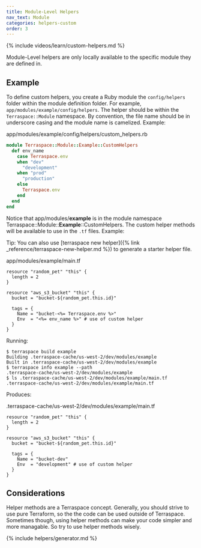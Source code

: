 ```yaml
---
title: Module-Level Helpers
nav_text: Module
categories: helpers-custom
order: 3
---
```


{% include videos/learn/custom-helpers.md %}

Module-Level helpers are only locally available to the specific module they are defined in.

## Example

To define custom helpers, you create a Ruby module the `config/helpers` folder within the module definition folder. For example, `app/modules/example/config/helpers`. The helper should be within the `Terraspace::Module` namespace. By convention, the file name should be in underscore casing and the module name is camelized. Example:

app/modules/example/config/helpers/custom_helpers.rb

```ruby
module Terraspace::Module::Example::CustomHelpers
  def env_name
    case Terraspace.env
    when "dev"
      "development"
    when "prod"
      "production"
    else
      Terraspace.env
    end
  end
end
```

Notice that app/modules/**example** is in the module namespace Terraspace::Module::**Example**::CustomHelpers. The custom helper methods will be available to use in the `.tf` files. Example:

Tip: You can also use [terraspace new helper]({% link _reference/terraspace-new-helper.md %}) to generate a starter helper file.

app/modules/example/main.tf

```hcl
resource "random_pet" "this" {
  length = 2
}

resource "aws_s3_bucket" "this" {
  bucket = "bucket-${random_pet.this.id}"

  tags = {
    Name = "bucket-<%= Terraspace.env %>"
    Env  = "<%= env_name %>" # use of custom helper
  }
}
```

Running:

    $ terraspace build example
    Building .terraspace-cache/us-west-2/dev/modules/example
    Built in .terraspace-cache/us-west-2/dev/modules/example
    $ terraspace info example --path
    .terraspace-cache/us-west-2/dev/modules/example
    $ ls .terraspace-cache/us-west-2/dev/modules/example/main.tf
    .terraspace-cache/us-west-2/dev/modules/example/main.tf

Produces:

.terraspace-cache/us-west-2/dev/modules/example/main.tf

```hcl
resource "random_pet" "this" {
  length = 2
}

resource "aws_s3_bucket" "this" {
  bucket = "bucket-${random_pet.this.id}"

  tags = {
    Name = "bucket-dev"
    Env  = "development" # use of custom helper
  }
}
```

## Considerations

Helper methods are a Terraspace concept. Generally, you should strive to use pure Terraform, so the the code can be used outside of Terraspace. Sometimes though, using helper methods can make your code simpler and more managable. So try to use helper methods wisely.

{% include helpers/generator.md %}
